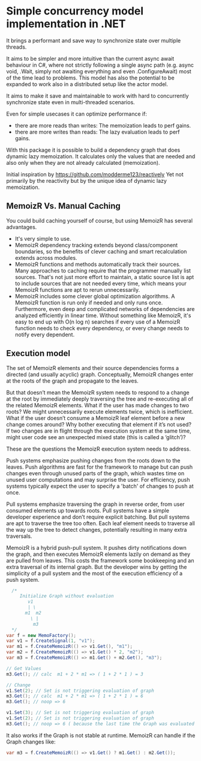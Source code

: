 # Simple concurrency model implementation in .NET

It brings a performant and save way to synchronize state over multiple threads.

It aims to be simpler and more intuitive than the current async await behaviour in C#, where not strictly following a single async path (e.g. async void, .Wait, simply not awaiting everything and even .ConfigureAwait) most of the time lead to problems. This model has also the potential to be expanded to work also in a distributed setup like the actor model.

It aims to make it save and maintainable to work with hard to concurrently synchronize state even in multi-threaded scenarios. 

Even for simple usecases it can optimize performance if:
- there are more reads than writes: The memoization leads to perf gains.
- there are more writes than reads: The lazy evaluation leads to perf gains.

With this package it is possible to build a dependency graph that does dynamic lazy memoization. 
It calculates only the values that are needed and also only when they are not already calculated (memoization).

Initial inspiration by https://github.com/modderme123/reactively
Yet not primarily by the reactivity but by the unique idea of dynamic lazy memoization.

## MemoizR Vs. Manual Caching
You could build caching yourself of course, but using MemoizR has several advantages.

- It's very simple to use.
- MemoizR dependency tracking extends beyond class/component boundaries, so the benefits of clever caching and smart recalculation extends across modules.
- MemoizR functions and methods automatically track their sources. Many approaches to caching require that the programmer manually list sources. That's not just more effort to maintain, a static source list is apt to include sources that are not needed every time, which means your MemoizR functions are apt to rerun unnecessarily.
- MemoizR includes some clever global optimization algorithms. A MemoizR function is run only if needed and only runs once. Furthermore, even deep and complicated networks of dependencies are analyzed efficiently in linear time. Without something like MemoizR, it's easy to end up with O(n log n) searches if every use of a MemoizR function needs to check every dependency, or every change needs to notify every dependent.

## Execution model

The set of MemoizR elements and their source dependencies forms a directed (and usually acyclic) graph. Conceptually, MemoizR changes enter at the roots of the graph and propagate to the leaves.

But that doesn’t mean the MemoizR system needs to respond to a change at the root by immediately deeply traversing the tree and re-executing all of the related MemoizR elements. What if the user has made changes to two roots? We might unnecessarily execute elements twice, which is inefficient. What if the user doesn’t consume a MemoizR leaf element before a new change comes around? Why bother executing that element if it’s not used? If two changes are in flight through the execution system at the same time, might user code see an unexpected mixed state (this is called a ‘glitch’)?

These are the questions the MemoizR execution system needs to address.

Push systems emphasize pushing changes from the roots down to the leaves. Push algorithms are fast for the framework to manage but can push changes even through unused parts of the graph, which wastes time on unused user computations and may surprise the user. For efficiency, push systems typically expect the user to specify a 'batch' of changes to push at once.

Pull systems emphasize traversing the graph in reverse order, from user consumed elements up towards roots. Pull systems have a simple developer experience and don’t require explicit batching. But pull systems are apt to traverse the tree too often. Each leaf element needs to traverse all the way up the tree to detect changes, potentially resulting in many extra traversals.

MemoizR is a hybrid push-pull system. It pushes dirty notifications down the graph, and then executes MemoizR elements lazily on demand as they are pulled from leaves. This costs the framework some bookkeeping and an extra traversal of its internal graph. But the developer wins by getting the simplicity of a pull system and the most of the execution efficiency of a push system.


```cs
  /*
     Initialize Graph without evaluation
        v1
        | \ 
       m1  m2
         \ |
          m3
  */
var f = new MemoFactory();
var v1 = f.CreateSignal(1, "v1");
var m1 = f.CreateMemoizR(() => v1.Get(), "m1");
var m2 = f.CreateMemoizR(() => v1.Get() * 2, "m2");
var m3 = f.CreateMemoizR(() => m1.Get() + m2.Get(), "m3");

// Get Values
m3.Get(); // calc  m1 + 2 * m1 => ( 1 + 2 * 1 ) = 3

// Change
v1.Set(2); // Set is not triggering evaluation of graph
m3.Get(); // calc  m1 + 2 * m1 => ( 1 + 2 * 1 ) = 6
m3.Get(); // noop => 6

v1.Set(3); // Set is not triggering evaluation of graph
v1.Set(2); // Set is not triggering evaluation of graph
m3.Get(); // noop => 6 ( because the last time the Graph was evaluated v1 was already 2 )
```

It also works if the Graph is not stable at runtime. MemoizR can handle if the Graph changes like:
```cs
var m3 = f.CreateMemoizR(() => v1.Get() ? m1.Get() : m2.Get());
```